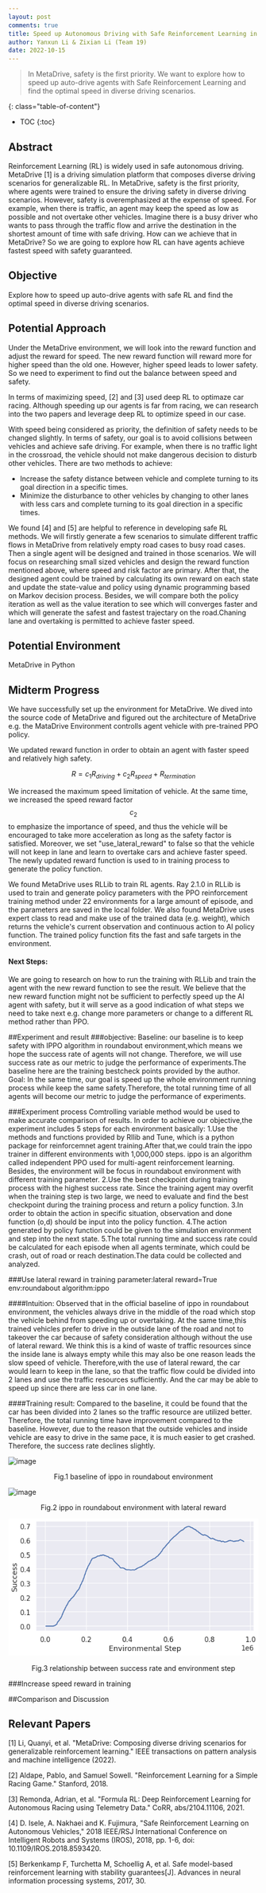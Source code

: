 ```yaml
---
layout: post
comments: true
title: Speed up Autonomous Driving with Safe Reinforcement Learning in Metadrive
author: Yanxun Li & Zixian Li (Team 19)
date: 2022-10-15
---
```


> In MetaDrive, safety is the first priority. We want to explore how to speed up auto-drive agents with Safe Reinforcement Learning and find the optimal speed in diverse driving scenarios.

<!--more-->
{: class="table-of-content"}
* TOC
{:toc}

## Abstract
 Reinforcement Learning (RL) is widely used in safe autonomous driving. MetaDrive [1] is a driving simulation platform that composes diverse driving scenarios for generalizable RL. In MetaDrive, safety is the first priority, where agents were trained to ensure the driving safety in diverse driving scenarios. However, safety is overemphasized at the expense of speed. For example, when there is traffic, an agent may keep the speed as low as possible and not overtake other vehicles. Imagine there is a busy driver who wants to pass through the traffic flow and arrive the destination in the shortest amount of time with safe driving. How can we achieve that in MetaDrive? So we are going to explore how RL can have agents achieve fastest speed with safety guaranteed.

## Objective
Explore how to speed up auto-drive agents with safe RL and find the optimal speed in diverse driving scenarios.

## Potential Approach
Under the MetaDrive environment, we will look into the reward function and adjust the reward for speed. The new reward function will reward more for higher speed than the old one. However, higher speed leads to lower safety. So we need to experiment to find out the balance between speed and safety.

In terms of maximizing speed, [2] and [3] used deep RL to optimaze car racing. Although speeding up our agents is far from racing, we can research into the two papers and leverage deep RL to optimize speed in our case.

With speed being considered as priority, the definition of safety needs to be changed slightly. In terms of safety, our goal is to avoid collisions between vehicles and achieve safe driving. For example, when there is no traffic light in the crossroad, the vehicle should not make dangerous decision to disturb other vehicles. There are two methods to achieve: 
- Increase the safety distance between vehicle and complete turning to its goal direction in a specific times.
- Minimize the disturbance to other vehicles by changing to other lanes with less cars and complete turning to its goal direction in a specific times.

We found [4] and [5] are helpful to reference in developing safe RL methods. We will firstly generate a few scenarios to simulate different traffic flows in MetaDrive from relatively empty road cases to busy road cases. Then a single agent will be designed and trained in those scenarios. We will focus on researching small sized vehicles and design the reward function mentioned above, where speed and risk factor are primary. After that, the designed agent could be trained by calculating its own reward on each state and update the state-value and policy using dynamic programming based on Markov decision process. Besides, we will compare both the policy iteration as well as the value iteration to see which will converges faster and which will generate the safest and fastest trajectary on the road.Chaning lane and overtaking is permitted to achieve faster speed.


## Potential Environment
MetaDrive in Python

## Midterm Progress
We have successfully set up the environment for MetaDrive. We dived into the source code of MetaDrive and figured out the architecture of MetaDrive e.g. the MataDrive Environment controlls agent vehicle with pre-trained PPO policy. 

We updated reward function in order to obtain an agent with faster speed and relatively high safety.

$$
R=c_1R_{driving}+c_2R_{speed}+R_{termination}
$$

We increased the maximum speed limitation of vehicle. At the same time, we increased the speed reward factor $$c_2$$ to emphasize the importance of speed, and thus the vehicle will be encouraged to take more acceleration as long as the safety factor is satisfied. Moreover, we set "use_lateral_reward" to false so that the vehicle will not keep in lane and learn to overtake cars and achieve faster speed. The newly updated reward function is used to in training process to generate the policy function.

We found MetaDrive uses RLLib to train RL agents. Ray 2.1.0 in RLLib is used to train and generate policy parameters with the PPO reinforcement training method under 22 environments for a large amount of episode, and the parameters are saved in the local folder. We also found MetaDrive uses expert class to read and make use of the trained data (e.g. weight), which returns the vehicle's current observation and continuous action to AI policy function. The trained policy function fits the fast and safe targets in the environment.

#### Next Steps: ####

We are going to research on how to run the training with RLLib and train the agent with the new reward function to see the result. We believe that the new reward function might not be sufficient to perfectly speed up the AI agent with safety, but it will serve as a good indication of what steps we need to take next e.g. change more parameters or change to a different RL method rather than PPO.


##Experiment and result
###objective:
Baseline: our baseline is to keep safety with IPPO algorithm in roundabout environment,which means we hope the success rate of agents will not change. Therefore, we will use success rate as our metric to judge the performance of experiments.The baseline here are the training bestcheck points provided by the author.
Goal: In the same time, our goal is speed up the whole environment running process while keep the same safety.Therefore, the total running time of all agents will become our metric to judge the performance of experiments.

###Experiment process
Comtrolling variable method would be used to make accurate comparison of results. In order to achieve our objective,the experiment includes 5 steps for each environment basically:
1.Use the methods and functions provided by Rllib and Tune, which is a python package for reinforcemnet agent training.After that,we could train the ippo trainer in different environments with 1,000,000 steps. ippo is an algorithm called independent PPO used for multi-agent reinforcement learning. Besides, the environment will be focus in roundabout environment with different training parameter.
2.Use the best checkpoint during training process with the highest success rate. Since the training agent may overfit when the training step is two large, we need to evaluate and find the best checkpoint during the training process and return a policy function.
3.In order to obtain the action in specific situation, observation and done function (o,d) should be input into the policy function.
4.The action generated by policy function could be given to the simulation environment and step into the next state.
5.The total running time and success rate could be calculated for each episode when all agents terminate, which could be crash, out of road or reach destination.The data could be collected and analyzed.

###Use lateral reward in training
parameter:lateral reward=True 
env:roundabout
algorithm:ippo

####Intuition: 
Observed that in the official baseline of ippo in roundabout environment, the vehicles always drive in the middle of the road which stop the vehicle behind from speeding up or overtaking. At the same time,this trained vehicles prefer to drive in the outside lane of the road and not to takeover the car because of safety consideration although without the use of lateral reward. We think this is a kind of waste of traffic resources since the inside lane is always empty while this may also be one reason leads the slow speed of vehicle. Therefore,with the use of lateral reward, the car would learn to keep in the lane, so that the traffic flow could be divided into 2 lanes and use the traffic resources sufficiently. And the car may be able to speed up since there are less car in one lane.

####Training result:
Compared to the baseline, it could be found that the car has been divided into 2 lanes so the traffic resource are utilized better. Therefore, the total running time have improvement compared to the baseline. However, due to the reason that the outside vehicles and inside vehicle are easy to drive in the same pace, it is much easier to get crashed. Therefore, the success rate declines slightly.

![image](../assets/images/team19/round_ippo_baseline.gif)
<center>
Fig.1 baseline of ippo in roundabout environment
</center>

![image](../assets/images/team19/round_ippo_lateral.gif)
<center>Fig.2 ippo in roundabout environment with lateral reward</center>

![image](../assets/images/team19/lateral.png)
<center>Fig.3 relationship between success rate and environment step</center>

###Increase speed reward in training




##Comparison and Discussion


## Relevant Papers
[1] Li, Quanyi, et al. "MetaDrive: Composing diverse driving scenarios for generalizable reinforcement learning." IEEE transactions on pattern analysis and machine intelligence (2022).

[2] Aldape, Pablo, and Samuel Sowell. "Reinforcement Learning for a Simple Racing Game." Stanford, 2018.

[3] Remonda, Adrian, et al. "Formula RL: Deep Reinforcement Learning for Autonomous Racing using Telemetry Data." CoRR, abs/2104.11106, 2021.

[4] D. Isele, A. Nakhaei and K. Fujimura, "Safe Reinforcement Learning on Autonomous Vehicles," 2018 IEEE/RSJ International Conference on Intelligent Robots and Systems (IROS), 2018, pp. 1-6, doi: 10.1109/IROS.2018.8593420.

[5] Berkenkamp F, Turchetta M, Schoellig A, et al. Safe model-based reinforcement learning with stability guarantees[J]. Advances in neural information processing systems, 2017, 30.
